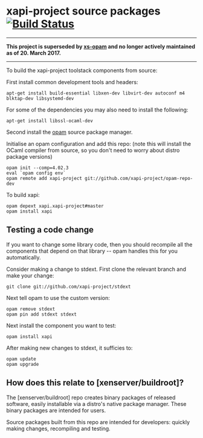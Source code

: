 # xapi-project source packages [![Build Status](https://travis-ci.org/xapi-project/opam-repo-dev.svg?branch=master)](https://travis-ci.org/xapi-project/opam-repo-dev)

---

**This project is superseded by [xs-opam] and no longer actively
maintained as of 20. March 2017.**

---

To build the xapi-project toolstack components from source:

First install common development tools and headers:
```
apt-get install build-essential libxen-dev libvirt-dev autoconf m4  blktap-dev libsystemd-dev
```

For some of the dependencies you may also need to install the following:
```
apt-get install libssl-ocaml-dev
```

Second install the [opam](http://opam.ocaml.org/) source package manager.

Initialise an opam configuration and add this repo: (note this will install the OCaml compiler from source,
so you don't need to worry about distro package versions)
```
opam init --comp=4.02.3
eval `opam config env`
opam remote add xapi-project git://github.com/xapi-project/opam-repo-dev
```

To build xapi:
```
opam depext xapi.xapi-project#master
opam install xapi
```

Testing a code change
---------------------

If you want to change some library code, then you should recompile all
the components that depend on that library -- opam handles this for you
automatically.

Consider making a change to stdext. First clone the relevant branch and make
your change:
```
git clone git://github.com/xapi-project/stdext
```
Next tell opam to use the custom version:
```
opam remove stdext
opam pin add stdext stdext
```
Next install the component you want to test:
```
opam install xapi
```
After making new changes to stdext, it sufficies to:
```
opam update
opam upgrade
```

How does this relate to [xenserver/buildroot]?
----------------------------------------------

The [xenserver/buildroot] repo creates binary packages of released software, easily installable
via a distro's native package manager. These binary packages are intended for users.

Source packages built from this repo are intended for developers: quickly making changes, recompiling and
testing.

[xs-opam]:  https://github.com/xapi-project/xs-opam/
